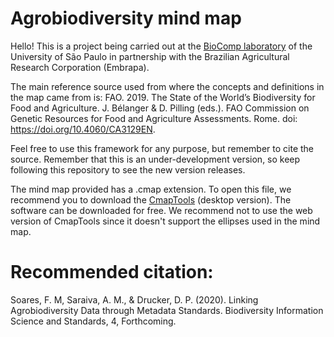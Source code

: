 # Agrobiodiversity mind map
Hello!
This is a project being carried out at the <a href="http://www.biocomp.org.br/">BioComp laboratory</a> of the University of São Paulo in partnership with the Brazilian Agricultural Research Corporation (Embrapa). 

The main reference source used from where the concepts and definitions in the map came from is:
FAO. 2019. The State of the World’s Biodiversity for Food and Agriculture. J. Bélanger & D. Pilling (eds.). FAO Commission on Genetic Resources for Food and Agriculture Assessments. Rome. doi: https://doi.org/10.4060/CA3129EN.

Feel free to use this framework for any purpose, but remember to cite the source. Remember that this is an under-development version, so keep following this repository to see the new version releases. 

The mind map provided has a .cmap extension. To open this file, we recommend you to download the <a href="https://cmap.ihmc.us/cmaptools/">CmapTools</a> (desktop version). The software can be downloaded for free. 
We recommend not to use the web version of CmapTools since it doesn't support the ellipses used in the mind map.


# Recommended citation:
Soares, F. M, Saraiva, A. M., & Drucker, D. P. (2020). Linking Agrobiodiversity Data through Metadata Standards. Biodiversity Information Science and Standards, 4, Forthcoming.

